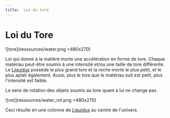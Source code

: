 ```yaml
---
title:  Loi du tore
---
```


Loi du Tore
===========

![tore](ressources/water.png =480x270)

Loi qui donne à la matière morte une accélération en forme de tore. Chaque matériau peut-être soumis à une intensité et/ou une taille de tore différente. Le [Liquidus](liquidus.md) possède le plus grand tore et la roche morte le plus petit, et le plus aplati également. Aussi, plus le tore que le matériau suit est petit, plus l'intensité est faible.

Le sens de rotation des objets soumis au tore quant à lui ne change pas

![rot](ressources/water_rot.png =480x270)

Ceci résulte en une colonne de [Liquidus](liquidus.md) au centre de l'univers.